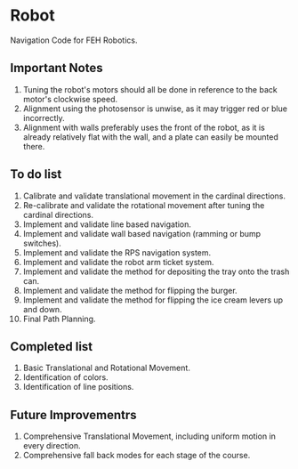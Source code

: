 # Robot 
Navigation Code for FEH Robotics.
## Important Notes
1. Tuning the robot's motors should all be done in reference to the back motor's clockwise speed.
2. Alignment using the photosensor is unwise, as it may trigger red or blue incorrectly.
3. Alignment with walls preferably uses the front of the robot, as it is already relatively flat with the wall, and a plate can easily be mounted there.
## To do list
1. Calibrate and validate translational movement in the cardinal directions.
2. Re-calibrate and validate the rotational movement after tuning the cardinal directions.
2. Implement and validate line based navigation.
3. Implement and validate wall based navigation (ramming or bump switches).
4. Implement and validate the RPS navigation system.
5. Implement and validate the robot arm ticket system.
6. Implement and validate the method for depositing the tray onto the trash can.
7. Implement and validate the method for flipping the burger.
8. Implement and validate the method for flipping the ice cream levers up and down.
9. Final Path Planning.
## Completed list
1. Basic Translational and Rotational Movement.
2. Identification of colors.
3. Identification of line positions.
## Future Improvementrs
1. Comprehensive Translational Movement, including uniform motion in every direction.
2. Comprehensive fall back modes for each stage of the course.
